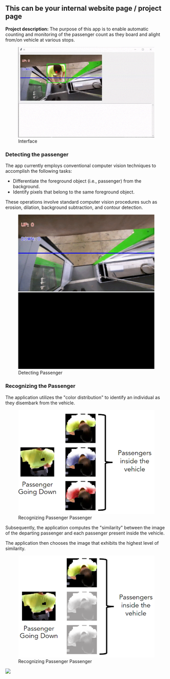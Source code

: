 ## This can be your internal website page / project page

**Project description:** The purpose of this app is to enable automatic counting and monitoring of the passenger count as they board and alight from/on vehicle at various stops.

<figure>
  <img src="images/cv/2/interface.gif?raw=true"  alt="Interface"/>
  <figcaption>Interface</figcaption>
</figure>

### Detecting the passenger

The app currently employs conventional computer vision techniques to accomplish the following tasks:

-   Differentiate the foreground object (i.e., passenger) from the background.
-   Identify pixels that belong to the same foreground object.

These operations involve standard computer vision procedures such as erosion, dilation, background subtraction, and contour detection.

<figure>
  <img src="images/cv/2/detecting_passenger_1.gif?raw=true"/>
  <img src="images/cv/2/detecting_passenger_2.gif?raw=true"/>
  <figcaption>Detecting Passenger</figcaption>
</figure>

### Recognizing the Passenger

The application utilizes the "color distribution" to identify an individual as they disembark from the vehicle.

<figure>
  <img src="images/cv/2/recognizing_the_passenger_1.png?raw=true"/>
  <figcaption>Recognizing Passenger Passenger</figcaption>
</figure>

Subsequently, the application computes the "similarity" between the image of the departing passenger and each passenger present inside the vehicle.

The application then chooses the image that exhibits the highest level of similarity.

<figure>
  <img src="images/cv/2/recognizing_the_passenger_2.png?raw=true"/>
  <figcaption>Recognizing Passenger Passenger</figcaption>
</figure>
<img src=/>
